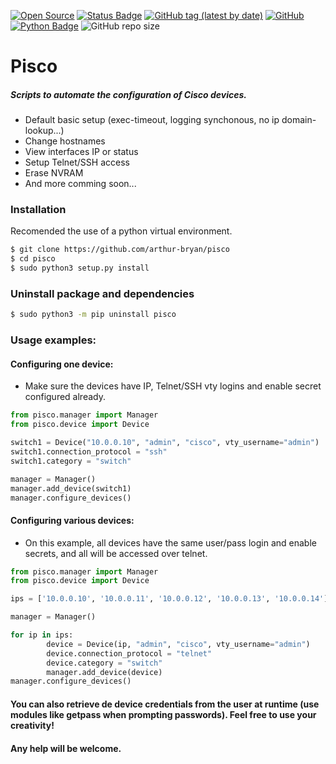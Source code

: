 [![Open Source](https://img.shields.io/badge/-Open%20Source%3F%20Yes%21-3066be?logo=Github&logoColor=white&link=https://github.com/arthur-bryan/pisco)](https://github.com/arthur-bryan/pisco)
[![Status Badge](https://img.shields.io/badge/status-development-3066be)](https://github.com/arthur-bryan/pisco)
[![GitHub tag (latest by date)](https://img.shields.io/github/v/tag/arthur-bryan/pisco)](https://github.com/arthur-bryan/pisco/tags)
[![GitHub](https://img.shields.io/github/license/arthur-bryan/pisco?color=3066be)](https://github.com/arthur-bryan/pisco/blob/master/LICENSE)
[![Python Badge](https://img.shields.io/badge/-Python%203.7+-3066be?logo=Python&logoColor=white&link=https://www.python.org/)](https://www.python.org/) 
![GitHub repo size](https://img.shields.io/github/repo-size/arthur-bryan/pisco)

# Pisco
##### Scripts to automate the configuration of Cisco devices.

* Default basic setup (exec-timeout, logging synchonous, no ip domain-lookup...)
* Change hostnames
* View interfaces IP or status
* Setup Telnet/SSH access
* Erase NVRAM
* And more comming soon...

### Installation

Recomended the use of a python virtual environment.

```sh
$ git clone https://github.com/arthur-bryan/pisco
$ cd pisco
$ sudo python3 setup.py install	
```

### Uninstall package and dependencies

```sh
$ sudo python3 -m pip uninstall pisco
```


### Usage examples:


#### Configuring one device:

* Make sure the devices have IP, Telnet/SSH vty logins and enable secret configured already.

```python
from pisco.manager import Manager
from pisco.device import Device

switch1 = Device("10.0.0.10", "admin", "cisco", vty_username="admin")
switch1.connection_protocol = "ssh"
switch1.category = "switch"

manager = Manager()
manager.add_device(switch1)
manager.configure_devices()
```

#### Configuring various devices:

* On this example, all devices have the same user/pass login and enable secrets, and 
  all will be accessed over telnet.

```python
from pisco.manager import Manager
from pisco.device import Device

ips = ['10.0.0.10', '10.0.0.11', '10.0.0.12', '10.0.0.13', '10.0.0.14']

manager = Manager()

for ip in ips:
        device = Device(ip, "admin", "cisco", vty_username="admin")
        device.connection_protocol = "telnet"
        device.category = "switch"
        manager.add_device(device)
manager.configure_devices()
```
#### You can also retrieve de device credentials from the user at runtime (use modules like getpass when prompting passwords). Feel free to use your creativity!
  
#### Any help will be welcome.
